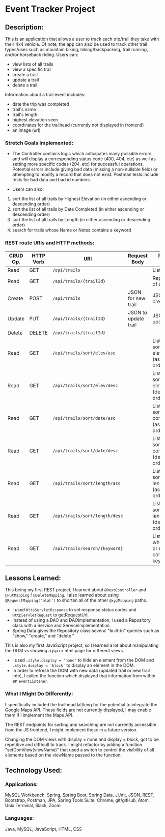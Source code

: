 # Event Tracker Project

## Description:
This is an application that allows a user to track each trip/trail they take with their 4x4 vehicle. Of note, the app can also be used to track other trail types/uses such as mountain biking, hiking/backpacking, trail running, and/or horseback riding.  Users can:
- view lists of all trails
- view a specific trail
- create a trail
- update a trail
- delete a trail

Information about a trail event includes:
- date the trip was completed
- trail's name
- trail's length
- highest elevation seen
- coordinates for the trailhead (currently not displayed in frontend)
- an image (url)  

### Stretch Goals Implemented:
- The Controller contains logic which anticipates many possible errors and will display a corresponding status code (400, 404, etc) as well as setting more specific codes (204, etc) for successful operations.  Potential errors include giving bad data (missing a non-nullable field) or attempting to modify a record that does not exist.  Postman tests include tests for bad data and bad id numbers.

- Users can also:
1. sort the list of all trails by Highest Elevation (in either ascending or descending order)
2. sort the list of all trails by Date Completed (in either ascending or descending order)
3. sort the list of all trails by Length (in either ascending or descending order)
4. search for trails whose Name or Notes contains a keyword

### REST route URIs and HTTP methods:
| CRUD Op. | HTTP Verb | URI                         | Request Body | Response Body |
|----------|-----------|-----------------------------|--------------|---------------|
| Read     | GET       | `/api/trails`               |              | List of all trails |
| Read     | GET       | `/api/trails/{trailId}`     |              | Representation of one trail |
| Create   | POST      | `/api/trails`               | JSON for new trail| JSON of created trail |
| Update   | PUT       | `/api/trails/{trailId}`     | JSON to update trail | JSON of updated trail |
| Delete   | DELETE    | `/api/trails/{trailId}`     |              | |
| Read     | GET       | `/api/trails/sort/elev/asc` |              | List of trails sorted by elevation (ascending order)|
| Read     | GET       | `/api/trails/sort/elev/desc`|              | List of trails sorted by elevation (descending order)|
| Read     | GET       | `/api/trails/sort/date/asc` |              | List of trails sorted by date completed (ascending order)|
| Read     | GET       | `/api/trails/sort/date/desc`|              | List of trails sorted by date completed (descending order)|
| Read     | GET       | `/api/trails/sort/length/asc` |              | List of trails sorted by length (ascending order)|
| Read     | GET       | `/api/trails/sort/length/desc`|              | List of trails sorted by length (descending order)|
| Read     | GET       | `/api/trails/search/{keyword}`|              | List of trails whose name or notes contains the keyword|

## Lessons Learned:
This being my first REST project, I learned about `@RestController` and `@PutMapping` / `@DeleteMapping`.  I also learned about using `@RequestMapping('blah')` to shorten all of the other `@xyzMapping` paths.
- I used `HttpServletResponse` to set response status codes and `HttpServletRequest` to getRequestUrl.  
- Instead of using a DAO and DAOImplementation, I used a Repository class with a Service and ServiceImplementation.  
- Spring Data gives the Repository class several "built-in" queries such as "show," "create," and "delete."

This is also my first JavaScript project, so I learned a lot about manipulating the DOM vs showing a jsp or html page for different views.
- I used `.style.display = 'none'` to hide an element from the DOM and `.style.display = 'block'` to display an element in the DOM.  
- In order to refresh the DOM with new data (updated trail or new trail info), I called the function which displayed that information from within an `eventListener`.

### What I Might Do Differently:
I specifically included the trailhead lat/long for the potential to integrate the Google Maps API. These fields are not currently displayed, I may enable them if I implement the Maps API.

The REST endpoints for sorting and searching are not currently accessible from the JS frontend, I might implement these in a future version.  

Changing the DOM views with display = none and display = block, got to be repetitive and difficult to track.  I might refactor by adding a function "setDomView(viewName)" that used a switch to control the visibility of all elements based on the viewName passed to the function.  

## Technology Used:
### Applications:
MySQL Workbench, Spring, Spring Boot, Spring Data, JUnit, JSON, REST, Bootstrap, Postman, JPA, Spring Tools Suite, Chrome, git/gitHub, Atom, Unix Terminal, Slack, Zoom

### Languages:
Java, MySQL, JavaScript, HTML, CSS
